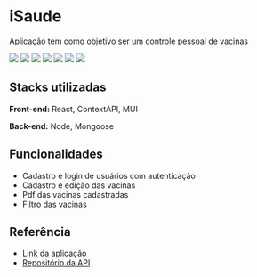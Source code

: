 
# iSaude

Aplicação tem como objetivo ser um controle pessoal de vacinas

<img src="https://img.shields.io/badge/JavaScript-323330?style=for-the-badge&logo=javascript&logoColor=F7DF1E"/><space><space>
<img src="https://img.shields.io/badge/HTML5-E34F26?style=for-the-badge&logo=html5&logoColor=white"/><space><space>
<img src="https://img.shields.io/badge/CSS3-1572B6?style=for-the-badge&logo=css3&logoColor=white"/><space><space>
<img src="https://img.shields.io/badge/React-20232A?style=for-the-badge&logo=react&logoColor=61DAFB"/><space><space>
<img src="https://img.shields.io/badge/styled--components-DB7093?style=for-the-badge&logo=styled-components&logoColor=white">
<img src="https://img.shields.io/badge/Material%20UI-007FFF?style=for-the-badge&logo=mui&logoColor=white"/><space><space>
<img src="https://img.shields.io/badge/Node.js-339933?style=for-the-badge&logo=nodedotjs&logoColor=white"/><space><space>

## Stacks utilizadas

**Front-end:** React, ContextAPI, MUI

**Back-end:** Node, Mongoose


## Funcionalidades

- Cadastro e login de usuários com autenticação
- Cadastro e edição das vacinas
- Pdf das vacinas cadastradas
- Filtro das vacinas


## Referência

 - [Link da aplicação](https://isaude-larissaspaulino.vercel.app/)
 - [Repositório da API](https://github.com/lufelipe12/api-isaude)



